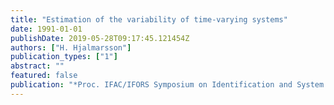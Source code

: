 ```yaml
---
title: "Estimation of the variability of time-varying systems"
date: 1991-01-01
publishDate: 2019-05-28T09:17:45.121454Z
authors: ["H. Hjalmarsson"]
publication_types: ["1"]
abstract: ""
featured: false
publication: "*Proc. IFAC/IFORS Symposium on Identification and System Parameter Estimation*"
---
```


